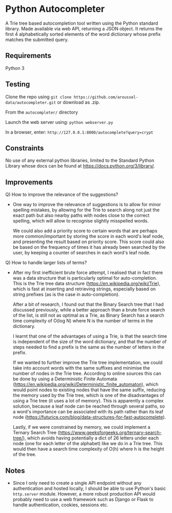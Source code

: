 # Python Autocompleter
A Trie tree based autocompletion tool written using the Python standard library. Made available via
web API, returning a JSON object. It returns the first 4 alphabetically sorted elements of the word
dictionary whose prefix matches the submitted query.

## Requirements
Python 3

## Testing
Clone the repo using `git clone https://github.com/aroussel-data/autocompleter.git` or download as .zip.

From the `autocompleter/` directory

Launch the web server using: `python webserver.py`

In a browser, enter: `http://127.0.0.1:8000/autocomplete?query=crypt`

## Constraints
No use of any external python libraries, limited to the Standard Python Library whose
docs can be found at https://docs.python.org/3/library/.

## Improvements
Q) How to improve the relevance of the suggestions?

- One way to improve the relevance of suggestions is to allow for minor spelling mistakes, by allowing
  for the Trie to search along not just the exact path but also nearby paths with nodes close to the
  correct spelling, which will allow to recognise slightly misspelled words.
  
  We could also add a priority score to certain words that are perhaps more common/important by storing 
  the score in each word's leaf node, and presenting the result based on priority score. This score 
  could also be based on the frequency of times it has already been searched by the user, by keeping 
  a counter of searches in each word's leaf node.

Q) How to handle larger lists of terms?

- After my first inefficient brute force attempt, I realised that in fact there was a data structure that
  is particularly optimal for auto-completion. This is the Trie tree data structure 
  (https://en.wikipedia.org/wiki/Trie), which is fast at inserting and retrieving strings, especially based on string 
  prefixes (as is the case in auto-completion).
  
  After a bit of research, I found out that the Binary Search tree that I had discussed previously, while
  a better approach than a brute force search of the list, is still not as optimal as a Trie, as Binary Search
  has a search time complexity of O(log N) where N is the number of terms in the dictionary.

  I learnt that one of the advantages of using a Trie, is that the search time is independent of the size of the
  word dictionary, and that the number of steps needed to find a prefix is the same as the number of
  letters in the prefix.
  
  If we wanted to further improve the Trie tree implementation, we could take into account words with
  the same suffixes and minimise the number of nodes in the Trie tree. According to online sources this can
  be done by using a Deterministic Finite Automata (https://en.wikipedia.org/wiki/Deterministic_finite_automaton), 
  which would point nodes to existing nodes that have the same suffix, reducing the memory
  used by the Trie tree, which is one of the disadvantages of using a Trie tree (it uses a lot of memory).
  This is apparently a complex solution, because a leaf node can be reached through several paths, so a
  word's importance can be associated with its path rather than its leaf node
  (https://futurice.com/blog/data-structures-for-fast-autocomplete).
  
  Lastly, if we were constrained by memory, we could implement a Ternary Search Tree 
  (https://www.geeksforgeeks.org/ternary-search-tree/), which avoids having potentially a dict of 26
  letters under each node (one for each letter of the alphabet) like we do in a Trie tree. This would
  then have a search time complexity of O(h) where h is the height of the tree.
  
## Notes

- Since I only need to create a single API endpoint without any authentication and hosted locally, I should be able to
  use Python's basic `http.server` module. However, a more robust production API would probably need to use a web 
  framework such as Django or Flask to handle authentication, cookies, sessions etc.
